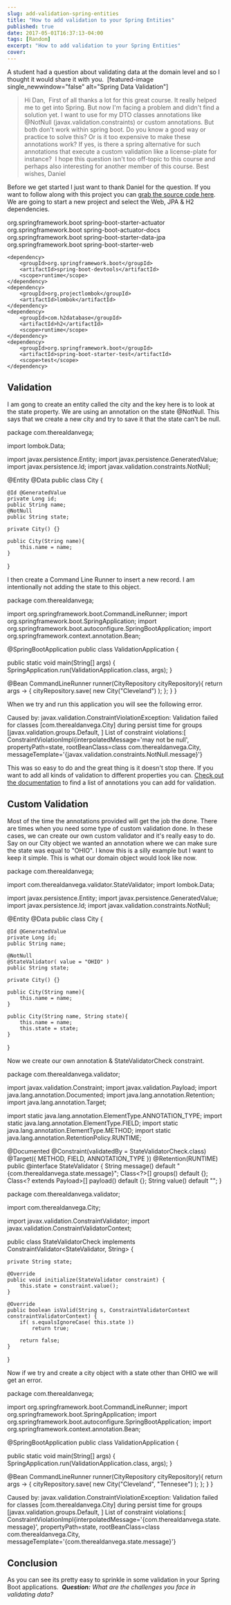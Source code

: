 ```yaml
---
slug: add-validation-spring-entities
title: "How to add validation to your Spring Entities"
published: true
date: 2017-05-01T16:37:13-04:00
tags: [Random]
excerpt: "How to add validation to your Spring Entities"
cover: 
---
```


A student had a question about validating data at the domain level and so I thought it would share it with you.  \[featured-image single\_newwindow="false" alt="Spring Data Validation"\]

> Hi Dan,  First of all thanks a lot for this great course. It really helped me to get into Spring. But now I'm facing a problem and didn't find a solution yet. I want to use for my DTO classes annotations like @NotNull (javax.validation.constraints) or custom annotations. But both don't work within spring boot. Do you know a good way or practice to solve this? Or is it too expensive to make these annotations work? If yes, is there a spring alternative for such annotations that execute a custom validation like a license-plate for instance?  I hope this question isn't too off-topic to this course and perhaps also interesting for another member of this course. Best wishes, Daniel  

Before we get started I just want to thank Daniel for the question. If you want to follow along with this project you can [grab the source code here](https://github.com/cfaddict/spring-boot-validation-demo). We are going to start a new project and select the Web, JPA & H2 dependencies. 

<dependencies>
	<dependency>
		<groupId>org.springframework.boot</groupId>
		<artifactId>spring-boot-starter-actuator</artifactId>
	</dependency>
	<dependency>
		<groupId>org.springframework.boot</groupId>
		<artifactId>spring-boot-actuator-docs</artifactId>
	</dependency>
	<dependency>
		<groupId>org.springframework.boot</groupId>
		<artifactId>spring-boot-starter-data-jpa</artifactId>
	</dependency>
	<dependency>
		<groupId>org.springframework.boot</groupId>
		<artifactId>spring-boot-starter-web</artifactId>
	</dependency>

	<dependency>
		<groupId>org.springframework.boot</groupId>
		<artifactId>spring-boot-devtools</artifactId>
		<scope>runtime</scope>
	</dependency>
	<dependency>
		<groupId>org.projectlombok</groupId>
		<artifactId>lombok</artifactId>
	</dependency>
	<dependency>
		<groupId>com.h2database</groupId>
		<artifactId>h2</artifactId>
		<scope>runtime</scope>
	</dependency>
	<dependency>
		<groupId>org.springframework.boot</groupId>
		<artifactId>spring-boot-starter-test</artifactId>
		<scope>test</scope>
	</dependency>
</dependencies>

## Validation

I am gong to create an entity called the city and the key here is to look at the state property. We are using an annotation on the state @NotNull. This says that we create a new city and try to save it that the state can't be null. 

package com.therealdanvega;

import lombok.Data;

import javax.persistence.Entity;
import javax.persistence.GeneratedValue;
import javax.persistence.Id;
import javax.validation.constraints.NotNull;

@Entity
@Data
public class City {

    @Id @GeneratedValue
    private Long id;
    public String name;
    @NotNull
    public String state;

    private City() {}

    public City(String name){
        this.name = name;
    }
}

I then create a Command Line Runner to insert a new record. I am intentionally not adding the state to this object. 

package com.therealdanvega;

import org.springframework.boot.CommandLineRunner;
import org.springframework.boot.SpringApplication;
import org.springframework.boot.autoconfigure.SpringBootApplication;
import org.springframework.context.annotation.Bean;

@SpringBootApplication
public class ValidationApplication {

   public static void main(String\[\] args) {
      SpringApplication.run(ValidationApplication.class, args);
   }

   @Bean
   CommandLineRunner runner(CityRepository cityRepository){
       return args -> {
         cityRepository.save( new City("Cleveland") );
      };
   }
}

When we try and run this application you will see the following error. 

Caused by: javax.validation.ConstraintViolationException: Validation failed for classes \[com.therealdanvega.City\] during persist time for groups \[javax.validation.groups.Default, \]
List of constraint violations:\[
	ConstraintViolationImpl{interpolatedMessage='may not be null', propertyPath=state, rootBeanClass=class com.therealdanvega.City, messageTemplate='{javax.validation.constraints.NotNull.message}'}

This was so easy to do and the great thing is it doesn't stop there. If you want to add all kinds of validation to different properties you can. [Check out the documentation](https://docs.oracle.com/javaee/7/api/javax/validation/constraints/package-summary.html) to find a list of annotations you can add for validation. 

## Custom Validation

Most of the time the annotations provided will get the job the done. There are times when you need some type of custom validation done. In these cases, we can create our own custom validator and it's really easy to do.  Say on our City object we wanted an annotation where we can make sure the state was equal to "OHIO". I know this is a silly example but I want to keep it simple. This is what our domain object would look like now. 

package com.therealdanvega;

import com.therealdanvega.validator.StateValidator;
import lombok.Data;

import javax.persistence.Entity;
import javax.persistence.GeneratedValue;
import javax.persistence.Id;
import javax.validation.constraints.NotNull;

@Entity
@Data
public class City {

    @Id @GeneratedValue
    private Long id;
    public String name;

    @NotNull
    @StateValidator( value = "OHIO" )
    public String state;

    private City() {}

    public City(String name){
        this.name = name;
    }

    public City(String name, String state){
        this.name = name;
        this.state = state;
    }
}

Now we create our own annotation & StateValidatorCheck constraint. 

package com.therealdanvega.validator;

import javax.validation.Constraint;
import javax.validation.Payload;
import java.lang.annotation.Documented;
import java.lang.annotation.Retention;
import java.lang.annotation.Target;

import static java.lang.annotation.ElementType.ANNOTATION\_TYPE;
import static java.lang.annotation.ElementType.FIELD;
import static java.lang.annotation.ElementType.METHOD;
import static java.lang.annotation.RetentionPolicy.RUNTIME;

@Documented
@Constraint(validatedBy = StateValidatorCheck.class)
@Target({ METHOD, FIELD, ANNOTATION\_TYPE })
@Retention(RUNTIME)
public @interface StateValidator {
    String message() default "{com.therealdanvega.state.message}";
    Class<?>\[\] groups() default {};
    Class<? extends Payload>\[\] payload() default {};
    String value() default "";
}

package com.therealdanvega.validator;

import com.therealdanvega.City;

import javax.validation.ConstraintValidator;
import javax.validation.ConstraintValidatorContext;

public class StateValidatorCheck implements ConstraintValidator<StateValidator, String> {

    private String state;

    @Override
    public void initialize(StateValidator constraint) {
        this.state = constraint.value();
    }

    @Override
    public boolean isValid(String s, ConstraintValidatorContext constraintValidatorContext) {
        if( s.equalsIgnoreCase( this.state ))
            return true;

        return false;
    }
}

Now if we try and create a city object with a state other than OHIO we will get an error. 

package com.therealdanvega;

import org.springframework.boot.CommandLineRunner;
import org.springframework.boot.SpringApplication;
import org.springframework.boot.autoconfigure.SpringBootApplication;
import org.springframework.context.annotation.Bean;

@SpringBootApplication
public class ValidationApplication {

   public static void main(String\[\] args) {
      SpringApplication.run(ValidationApplication.class, args);
   }

   @Bean
   CommandLineRunner runner(CityRepository cityRepository){
       return args -> {
         cityRepository.save( new City("Cleveland", "Tennesee") );
      };
   }
}

Caused by: javax.validation.ConstraintViolationException: Validation failed for classes \[com.therealdanvega.City\] during persist time for groups \[javax.validation.groups.Default, \]
List of constraint violations:\[
	ConstraintViolationImpl{interpolatedMessage='{com.therealdanvega.state.message}', propertyPath=state, rootBeanClass=class com.therealdanvega.City, messageTemplate='{com.therealdanvega.state.message}'}

## Conclusion 

As you can see its pretty easy to sprinkle in some validation in your Spring Boot applications.  _**Question:** What are the challenges you face in validating data?_